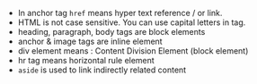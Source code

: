 - In anchor tag `href` means hyper text reference / or link.
- HTML is not case sensitive. You can use capital letters in tag.
- heading, paragraph, body tags are block elements
- anchor & image tags are inline element
- div element means : Content Division Element (block element)
- hr tag means horizontal rule element
- `aside` is used to link indirectly related content